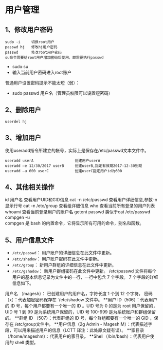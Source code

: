 # 用户管理

## 1、修改用户密码
```
sudo -i		切换root用户
passwd hj	修改hj用户密码
passwd		修改root用户密码
su命令需要给root用户增加密码后使用，即需要执行passwd
```

- sudo su
- 输入当前用户密码进入root账户

普通用户设置密码提示不能太短（弱）：
- sudo passwd 用户名（管理员权限可以设置短密码）

## 2、删除用户
```
userdel hj
```

## 3、增加用户
使用useradd指令所建立的帐号，实际上是保存在/etc/passwd文本文件中。
```
useradd userA					创建用户userA
useradd –e 12/30/2017 userB		创建userB,指定有效期2017-12-30到期
useradd –u 600 userC			创建userC指定用户id为600
```

## 4、其他相关操作
id 用户名			查看用户UID和GID信息
cat -n /etc/passwd	查看用户详细信息,参数-n显示行号
cat -n /etc/group	查看组详细信息
who					查看当前所有登录的用户列表
whoami				查看当前登录用户的账户名
getent passwd		类似于cat /etc/passwd
compgen -u			
compgen 是 bash 的内置命令，它将显示所有可用的命令，别名和函数。

## 5、用户信息文件
* `/etc/passwd`： 用户账户的详细信息在此文件中更新。
* `/etc/shadow`： 用户账户密码在此文件中更新。
* `/etc/group`： 新用户群组的详细信息在此文件中更新。
* `/etc/gshadow`： 新用户群组密码在此文件中更新。
/etc/passwd 文件将每个用户的基本信息记录为文件中的一行，一行中包含 7 个字段。
7 个字段的详细信息如下。

用户名 （magesh）： 已创建用户的用户名，字符长度 1 个到 12 个字符。
密码（x）：代表加密密码保存在 `/etc/shadow 文件中。
**用户 ID（506）：代表用户的 ID 号，每个用户都要有一个唯一的 ID 。UID 号为 0 的是为 root 用户保留的，UID 号 1 到 99 是为系统用户保留的，UID 号 100-999 是为系统账户和群组保留的。
**群组 ID （507）：代表群组的 ID 号，每个群组都要有一个唯一的 GID ，保存在 /etc/group文件中。
**用户信息（2g Admin - Magesh M）：代表描述字段，可以用来描述用户的信息（LCTT 译注：此处原文疑有误）。
**家目录（/home/mageshm）：代表用户的家目录。
**Shell（/bin/bash）：代表用户使用的 shell 类型。




